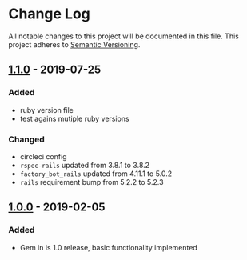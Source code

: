 # Change Log

All notable changes to this project will be documented in this file. This
project adheres to [Semantic Versioning](http://semver.org).


## [1.1.0] - 2019-07-25

### Added

- ruby version file
- test agains mutiple ruby versions

### Changed

- circleci config
- `rspec-rails` updated from 3.8.1 to 3.8.2
- `factory_bot_rails` updated from 4.11.1 to 5.0.2
- `rails` requirement bump from 5.2.2 to 5.2.3

[1.1.0]: https://github.com/sharoo/easy_orderable/compare/v1.0.0...v1.1.0

## [1.0.0] - 2019-02-05

### Added

- Gem in is 1.0 release, basic functionality implemented

[1.0.0]: https://github.com/sharoo/easy_orderable/releases/tag/v1.0.0
